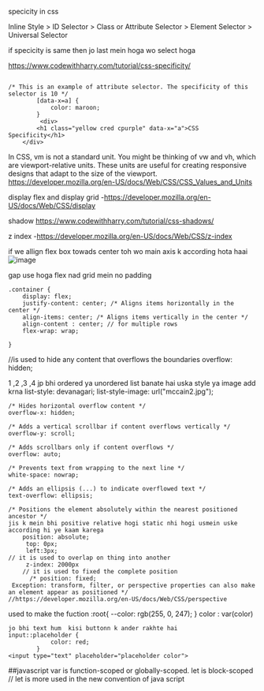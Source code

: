 specicity in css 

Inline Style > ID Selector > Class or Attribute Selector > Element Selector > Universal Selector

if specicity is same then jo last mein hoga wo select hoga 

https://www.codewithharry.com/tutorial/css-specificity/
```

/* This is an example of attribute selector. The specificity of this selector is 10 */
        [data-x=a] {
            color: maroon;
        }
         <div>
        <h1 class="yellow cred cpurple" data-x="a">CSS Specificity</h1>
    </div>

```
In CSS, vm is not a standard unit. You might be thinking of vw and vh, which are viewport-relative units. These units are useful for creating responsive designs that adapt to the size of the viewport. https://developer.mozilla.org/en-US/docs/Web/CSS/CSS_Values_and_Units



display flex and display grid -https://developer.mozilla.org/en-US/docs/Web/CSS/display



shadow https://www.codewithharry.com/tutorial/css-shadows/


z index -https://developer.mozilla.org/en-US/docs/Web/CSS/z-index



if we allign flex box towads center toh wo main axis k according hota haai 
![image](https://github.com/Ayush-Tibrewal/ayush_maybe_webd/assets/96817905/e48a67a2-4eef-43eb-b03a-23eb9956a367)



gap use hoga flex nad grid mein no padding

```
.container {
    display: flex;
    justify-content: center; /* Aligns items horizontally in the center */
    align-items: center; /* Aligns items vertically in the center */
    align-content : center; // for multiple rows
    flex-wrap: wrap;

}
```

//is used to hide any content that overflows the boundaries
overflow: hidden;

1 ,2 ,3 ,4 jp bhi ordered  ya unordered list banate hai uska style ya image add krna 
list-style: devanagari;
 list-style-image: url("mccain2.jpg");

```
/* Hides horizontal overflow content */
overflow-x: hidden;

/* Adds a vertical scrollbar if content overflows vertically */
overflow-y: scroll;

/* Adds scrollbars only if content overflows */
overflow: auto;

/* Prevents text from wrapping to the next line */
white-space: nowrap;

/* Adds an ellipsis (...) to indicate overflowed text */
text-overflow: ellipsis;
```
```
/* Positions the element absolutely within the nearest positioned ancestor */
jis k mein bhi positive relative hogi static nhi hogi usmein uske according hi ye kaam karega 
    position: absolute;
     top: 0px;
     left:3px;
// it is used to overlap on thing into another
     z-index: 2000px
    // it is used to fixed the complete position 
      /* position: fixed;
 Exception: transform, filter, or perspective properties can also make an element appear as positioned */
//https://developer.mozilla.org/en-US/docs/Web/CSS/perspective
```
used to make the fuction
 :root{
            --color: rgb(255, 0, 247);
            }
color : var(color)

```
jo bhi text hum  kisi buttonn k ander rakhte hai 
input::placeholder {
            color: red;
        }
<input type="text" placeholder="placeholder color">
````

##javascript
var is function-scoped or globally-scoped.
let is block-scoped  // let is more used in the new convention of java script

